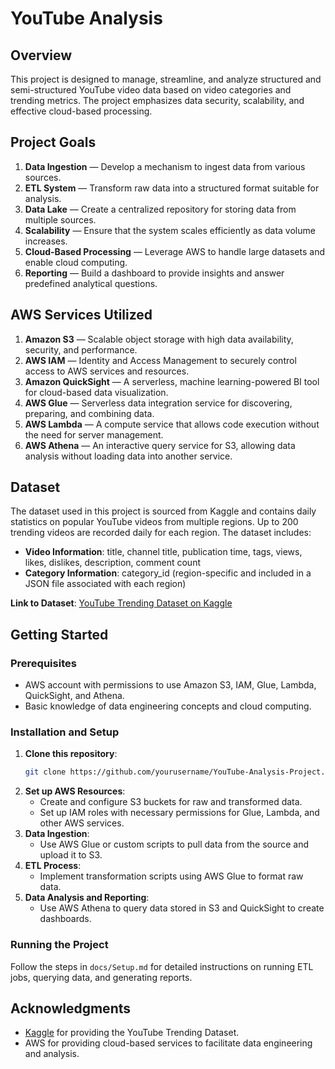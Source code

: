 # YouTube Analysis

## Overview
This project is designed to manage, streamline, and analyze structured and semi-structured YouTube video data based on video categories and trending metrics. The project emphasizes data security, scalability, and effective cloud-based processing.

## Project Goals
1. **Data Ingestion** — Develop a mechanism to ingest data from various sources.
2. **ETL System** — Transform raw data into a structured format suitable for analysis.
3. **Data Lake** — Create a centralized repository for storing data from multiple sources.
4. **Scalability** — Ensure that the system scales efficiently as data volume increases.
5. **Cloud-Based Processing** — Leverage AWS to handle large datasets and enable cloud computing.
6. **Reporting** — Build a dashboard to provide insights and answer predefined analytical questions.

## AWS Services Utilized
1. **Amazon S3** — Scalable object storage with high data availability, security, and performance.
2. **AWS IAM** — Identity and Access Management to securely control access to AWS services and resources.
3. **Amazon QuickSight** — A serverless, machine learning-powered BI tool for cloud-based data visualization.
4. **AWS Glue** — Serverless data integration service for discovering, preparing, and combining data.
5. **AWS Lambda** — A compute service that allows code execution without the need for server management.
6. **AWS Athena** — An interactive query service for S3, allowing data analysis without loading data into another service.

## Dataset
The dataset used in this project is sourced from Kaggle and contains daily statistics on popular YouTube videos from multiple regions. Up to 200 trending videos are recorded daily for each region. The dataset includes:
- **Video Information**: title, channel title, publication time, tags, views, likes, dislikes, description, comment count
- **Category Information**: category_id (region-specific and included in a JSON file associated with each region)

**Link to Dataset**: [YouTube Trending Dataset on Kaggle](https://www.kaggle.com/datasets/datasnaek/youtube-new)

## Getting Started

### Prerequisites
- AWS account with permissions to use Amazon S3, IAM, Glue, Lambda, QuickSight, and Athena.
- Basic knowledge of data engineering concepts and cloud computing.

### Installation and Setup
1. **Clone this repository**:
    ```bash
    git clone https://github.com/yourusername/YouTube-Analysis-Project.git
    ```
2. **Set up AWS Resources**:
   - Create and configure S3 buckets for raw and transformed data.
   - Set up IAM roles with necessary permissions for Glue, Lambda, and other AWS services.
3. **Data Ingestion**:
   - Use AWS Glue or custom scripts to pull data from the source and upload it to S3.
4. **ETL Process**:
   - Implement transformation scripts using AWS Glue to format raw data.
5. **Data Analysis and Reporting**:
   - Use AWS Athena to query data stored in S3 and QuickSight to create dashboards.

### Running the Project
Follow the steps in `docs/Setup.md` for detailed instructions on running ETL jobs, querying data, and generating reports.

## Acknowledgments
- [Kaggle](https://www.kaggle.com/datasets/datasnaek/youtube-new) for providing the YouTube Trending Dataset.
- AWS for providing cloud-based services to facilitate data engineering and analysis.

